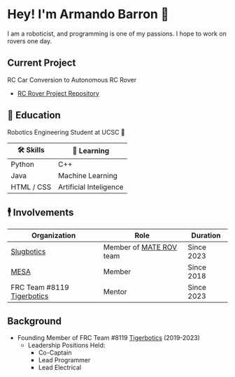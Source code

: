 # Hey! I'm Armando Barron 👋
I am a roboticist, and programming is one of my passions. I hope to work on rovers one day.

## Current Project
RC Car Conversion to Autonomous RC Rover
- [RC Rover Project Repository](https://github.com/Mando8119/RC-Rover-Project)

## 📖 Education
Robotics Engineering Student at UCSC 🤖

| 🛠 Skills | 🧐 Learning |
| --- | --- |
| Python | C++ |
| Java | Machine Learning |
| HTML / CSS | Artificial Inteligence |

## 🕴️ Involvements
| Organization | Role | Duration |
| --- | --- | --- |
| [Slugbotics](https://github.com/Slugbotics) | Member of [MATE ROV](https://github.com/Slugbotics/MATE-2023) team | Since 2023 |
| [MESA](https://mesausa.org/) | Member | Since 2018 |
| FRC Team #8119 [Tigerbotics](https://github.com/Imperial-High-School-TigerBotics) | Mentor | Since 2023|

## Background
- Founding Member of FRC Team #8119 [Tigerbotics](https://github.com/Imperial-High-School-TigerBotics) (2019-2023)
    - Leadership Positions Held:
        - Co-Captain
        - Lead Programmer
        - Lead Electrical

